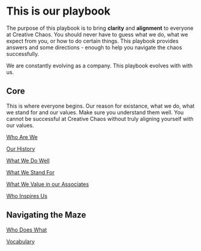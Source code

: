 # This is our playbook
The purpose of this playbook is to bring **clarity** and **alignment** to everyone at Creative Chaos.
You should never have to guess what we do, what we expect from you, or how to do certain things.
This playbook provides answers and some directions - enough to help you navigate the chaos successfully.

We are constantly evolving as a company. This playbook evolves with with us.

## Core
This is where everyone begins. Our reason for existance, what we do, what we stand for and our values. Make sure you understand them well. You cannot be successful at Creative Chaos without truly aligning yourself with our values.

[Who Are We](/playbook/whoarewe)

[Our History](/playbook/ourhistory)

[What We Do Well](/playbook/whatwedowell)

[What We Stand For](/playbook/ourcompanyvalues)

[What We Value in our Associates](/playbook/whatwevalueinassociates)

[Who Inspires Us](/playbook/whoinspiresus)


## Navigating the Maze
[Who Does What](/playbook/whodoeswhat)

[Vocabulary](/playbook/vocabulary)

